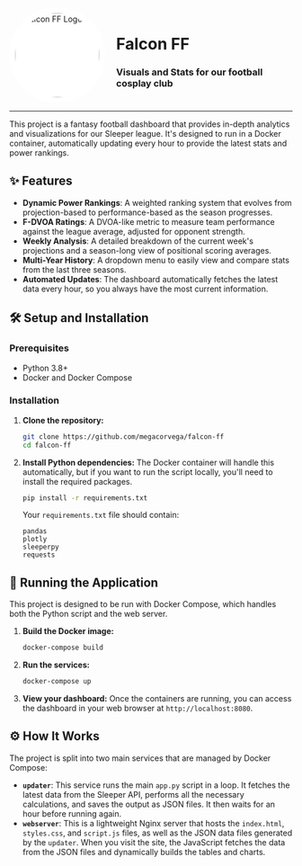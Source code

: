 <div style="display: flex; align-items: center; gap: 20px;">
  <img src="https://i.imgur.com/uCkJvgd.png" alt="Falcon FF Logo" width="150" height="150" style="background-color: white; border-radius: 50%; padding: 10px;"/>
  <div>
    <h1>Falcon FF</h1>
    <h3>Visuals and Stats for our football cosplay club</h3>
  </div>
</div>

---

This project is a fantasy football dashboard that provides in-depth analytics and visualizations for our Sleeper league. It's designed to run in a Docker container, automatically updating every hour to provide the latest stats and power rankings.

## ✨ Features

- **Dynamic Power Rankings**: A weighted ranking system that evolves from projection-based to performance-based as the season progresses.
- **F-DVOA Ratings**: A DVOA-like metric to measure team performance against the league average, adjusted for opponent strength.
- **Weekly Analysis**: A detailed breakdown of the current week's projections and a season-long view of positional scoring averages.
- **Multi-Year History**: A dropdown menu to easily view and compare stats from the last three seasons.
- **Automated Updates**: The dashboard automatically fetches the latest data every hour, so you always have the most current information.

## 🛠️ Setup and Installation

### Prerequisites

- Python 3.8+
- Docker and Docker Compose

### Installation

1.  **Clone the repository:**
    ```bash
    git clone https://github.com/megacorvega/falcon-ff
    cd falcon-ff
    ```

2.  **Install Python dependencies:**
    The Docker container will handle this automatically, but if you want to run the script locally, you'll need to install the required packages.
    ```bash
    pip install -r requirements.txt
    ```
    Your `requirements.txt` file should contain:
    ```
    pandas
    plotly
    sleeperpy
    requests
    ```

## 🚀 Running the Application

This project is designed to be run with Docker Compose, which handles both the Python script and the web server.

1.  **Build the Docker image:**
    ```bash
    docker-compose build
    ```

2.  **Run the services:**
    ```bash
    docker-compose up
    ```

3.  **View your dashboard:**
    Once the containers are running, you can access the dashboard in your web browser at `http://localhost:8080`.

## ⚙️ How It Works

The project is split into two main services that are managed by Docker Compose:

-   **`updater`**: This service runs the main `app.py` script in a loop. It fetches the latest data from the Sleeper API, performs all the necessary calculations, and saves the output as JSON files. It then waits for an hour before running again.
-   **`webserver`**: This is a lightweight Nginx server that hosts the `index.html`, `styles.css`, and `script.js` files, as well as the JSON data files generated by the `updater`. When you visit the site, the JavaScript fetches the data from the JSON files and dynamically builds the tables and charts.

